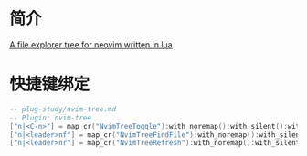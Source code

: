 # 简介
[A file explorer tree for neovim written in lua](https://github.com/nvim-tree/nvim-tree.lua)

# 快捷键绑定

```lua
-- plug-study/nvim-tree.md
-- Plugin: nvim-tree
["n|<C-n>"] = map_cr("NvimTreeToggle"):with_noremap():with_silent():with_desc("filetree: Toggle"),
["n|<leader>nf"] = map_cr("NvimTreeFindFile"):with_noremap():with_silent():with_desc("filetree: Find file"),
["n|<leader>nr"] = map_cr("NvimTreeRefresh"):with_noremap():with_silent():with_desc("filetree: Refresh"),
```